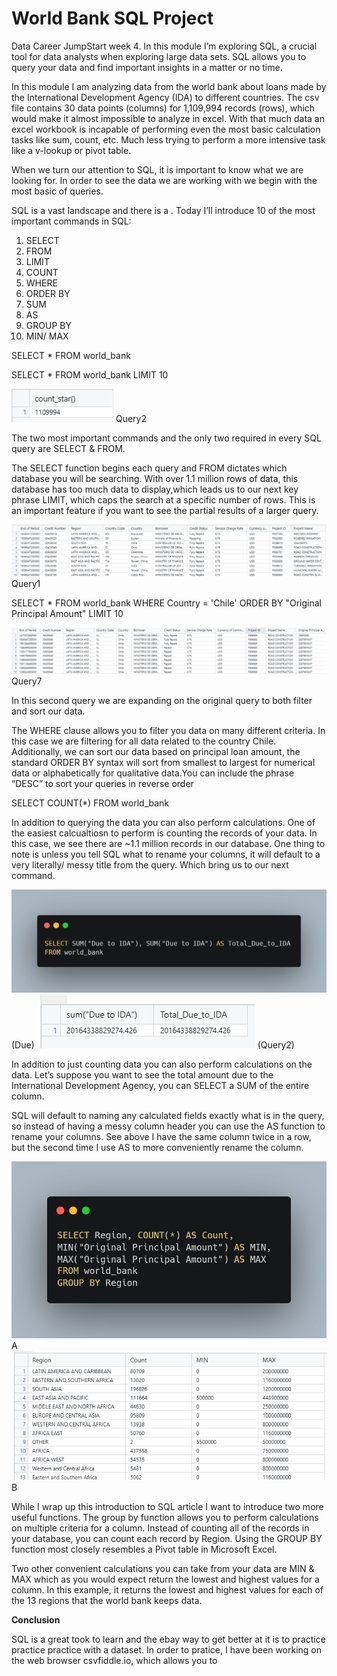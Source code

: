 # World Bank SQL Project #

Data Career JumpStart week 4. In this module I’m exploring SQL, a crucial tool for data analysts when exploring large data sets. SQL allows you to query your data and find important insights in a matter or no time. 

In this module I am analyzing data from the world bank about loans made by the International Development Agency (IDA) to different countries. The csv file contains 30 data points (columns) for 1,109,994 records (rows), which would make it almost impossible to analyze in excel. With that much data an excel workbook is incapable of performing even the most basic calculation tasks like sum, count, etc. Much less trying to perform a more intensive task like a v-lookup or pivot table. 

When we turn our attention to SQL, it is important to know what we are looking for. In order to see the data we are working with we begin with the most basic of queries.

SQL is a vast landscape and there is a . Today I’ll introduce 10 of the most important commands in SQL:

1. SELECT
2. FROM
3. LIMIT
4. COUNT
5. WHERE
6. ORDER BY
7. SUM
8. AS
9. GROUP BY
10. MIN/ MAX

SELECT *
FROM world_bank

SELECT *
FROM world_bank
LIMIT 10


<img src="images/WB_2.png?raw=true"/> 
Query2


The two most important commands and the only two required in every SQL query are SELECT & FROM. 

The SELECT function begins each query and FROM dictates which database you will be searching. With over 1.1 million rows of data, this database has too much data to display,which leads us to our next key phrase LIMIT, which caps the search at a specific number of rows. This is an important feature if you want to see the partial results of a larger query.

<img src="images/WB_1.png?raw=true"/> 
Query1



SELECT *
FROM world_bank
WHERE Country = 'Chile'
ORDER BY "Original Principal Amount"
LIMIT 10

<img src="images/WB_7.png?raw=true"/> 
Query7


In this second query we are expanding on the original query to both filter and sort our data.

The WHERE clause allows you to filter you data on many different criteria. In this case we are filtering for all data related to the country Chile. Additionally, we can sort our data based on principal loan amount, the standard ORDER BY syntax will sort from smallest to largest for numerical data or alphabetically for qualitative data.You can include the phrase “DESC” to sort your queries in reverse order

SELECT COUNT(*)
FROM world_bank



In addition to querying the data you can also perform calculations. One of the easiest calcualtiosn to perform is counting the records of your data. In this case, we see there are ~1.1 million records in our database. One thing to note is unless you tell SQL what to rename your columns, it will default to a very literally/ messy title from the query. Which bring us to our next command.

<img src="images/WB_3.png?raw=true"/> 
(Due)



<img src="images/WB_4.png?raw=true"/> 
(Query2)


In addition to just counting data you can also perform calculations on the data. Let’s suppose you want to see the total amount due to the International Development Agency, you can SELECT a SUM of the entire column. 

SQL will default to naming any calculated fields exactly what is in the query, so instead of having a messy column header you can use the AS function to rename your columns. See above I have the same column twice in a row, but the second time I use AS to more conveniently rename the column. 

<img src="images/WB_5.png?raw=true"/> 
A



<img src="images/WB_6.png?raw=true"/> 
B



While I wrap up this introduction to SQL article I want to introduce two more useful functions. The group by function allows you to perform calculations on multiple criteria for a column. Instead of counting all of the records in your database, you can count each record by Region. Using the GROUP BY function most closely resembles a Pivot table in Microsoft Excel. 

Two other convenient calculations you can take from your data are MIN & MAX which as you would expect return the lowest and highest values for a column. In this example, it returns the lowest and highest values for each of the 13 regions that the world bank keeps data.

**Conclusion**

SQL is a great took to learn and the ebay way to get better at it is to practice practice practice with a dataset. In order to pratice, I have been working on the web browser csvfiddle.io, which allows you to 

